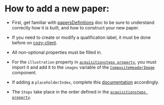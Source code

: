 # How to add a new paper:

- First, get familiar with [papersDefinitions](./papersDefinitions) doc to be sure to understand correctly how it is built, and how to construct your new paper.

- If you need to create or modify a qualification label, it must be done before on [cozy-client](https://github.com/cozy/cozy-client/blob/master/packages/cozy-client/src/assets/qualifications.json).

- All non-optional properties must be filled in.

- For the `illustration` property in [`acquisitionsteps property`](./papersDefinitions#steps-of-the-acquisitionsteps-property), you must import it and add it to the `images` variable of the [`CompositeHeaderImage`](https://github.com/cozy/cozy-libs/blob/master/packages/cozy-mespapiers-lib/src/components/CompositeHeader/CompositeHeaderImage.jsx#L34) component.

- If adding a `placeholderIndex`, complete this [documentation](https://github.com/cozy/cozy-libs/blob/master/packages/cozy-mespapiers-lib/doc/placeholderIndex.md) accordingly.

- The `Steps` take place in the order defined in the [`acquisitionsteps property`](./papersDefinitions#steps-of-the-acquisitionsteps-property).
